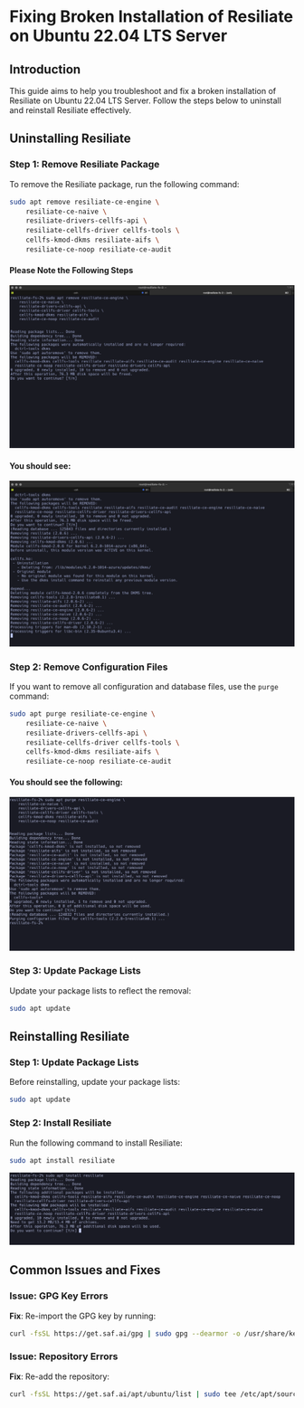 # Fixing Broken Installation of Resiliate on Ubuntu 22.04 LTS Server

## Introduction

This guide aims to help you troubleshoot and fix a broken 
installation of Resiliate on Ubuntu 22.04 LTS Server.
Follow the steps below to uninstall and reinstall Resiliate effectively.

## Uninstalling Resiliate

### Step 1: Remove Resiliate Package

To remove the Resiliate package, run the following command:

```bash
sudo apt remove resiliate-ce-engine \
    resiliate-ce-naive \
    resiliate-drivers-cellfs-api \
    resiliate-cellfs-driver cellfs-tools \
    cellfs-kmod-dkms resiliate-aifs \
    resiliate-ce-noop resiliate-ce-audit
```

#### Please Note the Following Steps

![clean up](apt-remove-accept.png)

#### You should see:

![clean up](apt-remove-fixed.png)


### Step 2: Remove Configuration Files

If you want to remove all configuration and database files, use the `purge` command:

```bash
sudo apt purge resiliate-ce-engine \
    resiliate-ce-naive \
    resiliate-drivers-cellfs-api \
    resiliate-cellfs-driver cellfs-tools \
    cellfs-kmod-dkms resiliate-aifs \
    resiliate-ce-noop resiliate-ce-audit
```

#### You should see the following:

![clean up](apt-purge-fixed.png)

### Step 3: Update Package Lists

Update your package lists to reflect the removal:

```bash
sudo apt update
```

## Reinstalling Resiliate

### Step 1: Update Package Lists

Before reinstalling, update your package lists:

```bash
sudo apt update
```

### Step 2: Install Resiliate

Run the following command to install Resiliate:

```bash
sudo apt install resiliate
```

![install](apt-install-resiliate.png)

## Common Issues and Fixes

### Issue: GPG Key Errors

**Fix**: Re-import the GPG key by running:

```bash
curl -fsSL https://get.saf.ai/gpg | sudo gpg --dearmor -o /usr/share/keyrings/saf.ai.gpg
```

### Issue: Repository Errors

**Fix**: Re-add the repository:

```bash
curl -fsSL https://get.saf.ai/apt/ubuntu/list | sudo tee /etc/apt/sources.list.d/saf.ai.list
```

